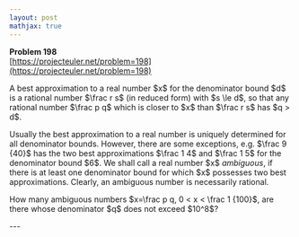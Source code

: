 ```yaml
---
layout: post
mathjax: true
---
```

**Problem 198**  
[https://projecteuler.net/problem=198](https://projecteuler.net/problem=198)

<p>A best approximation to a real number $x$ for the denominator bound $d$ is a rational number $\frac r s$ (in reduced form) with $s \le d$, so that any rational number $\frac p q$ which is closer to $x$ than $\frac r s$ has $q &gt; d$.</p>

<p>Usually the best approximation to a real number is uniquely determined for all denominator bounds. However, there are some exceptions, e.g. $\frac 9 {40}$ has the two best approximations $\frac 1 4$ and $\frac 1 5$ for the denominator bound $6$.
We shall call a real number $x$ <i>ambiguous</i>, if there is at least one denominator bound for which $x$ possesses two best approximations. Clearly, an ambiguous number is necessarily rational.</p>

<p>How many ambiguous numbers $x=\frac p q, 0 &lt; x &lt; \frac 1 {100}$, are there whose denominator $q$ does not exceed $10^8$?</p>
---
